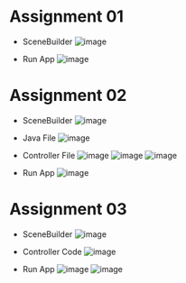 # Assignment 01 
- SceneBuilder
![image](https://github.com/user-attachments/assets/a42f5628-da95-4c0f-8210-440eea537bd7)

- Run App 
![image](https://github.com/user-attachments/assets/2262b492-3a2a-40da-8078-134bceac07c2)

# Assignment 02
- SceneBuilder
![image](https://github.com/user-attachments/assets/fa02089c-ad53-4579-bb3e-ae86f9315b2a)

- Java File
 ![image](https://github.com/user-attachments/assets/4f3d370a-5426-4b6f-b709-599fb613b78d)

- Controller File
![image](https://github.com/user-attachments/assets/fc5e7ecb-e93b-4ccd-aa7c-ba3a9527867c)
![image](https://github.com/user-attachments/assets/e05944db-97cf-439c-ae0f-c745f22bf6aa)
![image](https://github.com/user-attachments/assets/6a0f5c94-3162-450e-a387-9d8be836183a)

- Run App
![image](https://github.com/user-attachments/assets/4b34d6f2-5a2f-4241-a0a9-5948e5c521c0)


# Assignment 03
- SceneBuilder
![image](https://github.com/user-attachments/assets/6aecb45e-e9b3-4ab1-a928-e38d78ffa9ac)
 
- Controller Code
![image](https://github.com/user-attachments/assets/f6cfc5ea-aa70-455c-b5b4-d99f4ff35366)

- Run App
![image](https://github.com/user-attachments/assets/c4b7c17f-715d-44fd-a253-f92ee6876a63)
![image](https://github.com/user-attachments/assets/e509e46b-8476-4c88-919b-9d3b030c5ec2)




     

